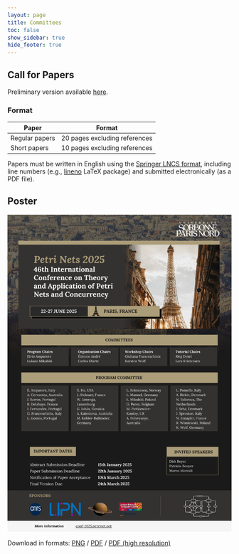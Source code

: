 ```yaml
---
layout: page
title: Committees
toc: false
show_sidebar: true
hide_footer: true
---
```


## Call for Papers

Preliminary version available [here](../files/cfp-2025.pdf).

### Format

| Paper      | Format |
| ----------- | ----------- |
| Regular papers      | 20 pages excluding references |
| Short papers      | 10 pages excluding references |

Papers must be written in English using the [Springer LNCS format](https://www.springer.com/gp/computer-science/lncs/editor-guidelines-for-springer-proceedings), including line numbers (e.g., [lineno](https://ctan.org/pkg/lineno) LaTeX package) and submitted electronically (as a PDF file).


## Poster

![Poster Petri Nets 2025 (Paris)](./../poster/poster-PN25.png)

Download in formats: [PNG](./../poster/poster-PN25.png) / [PDF](./../poster/poster-PN25.pdf) / [PDF (high resolution)](./../poster/poster-PN25-highres.pdf)
